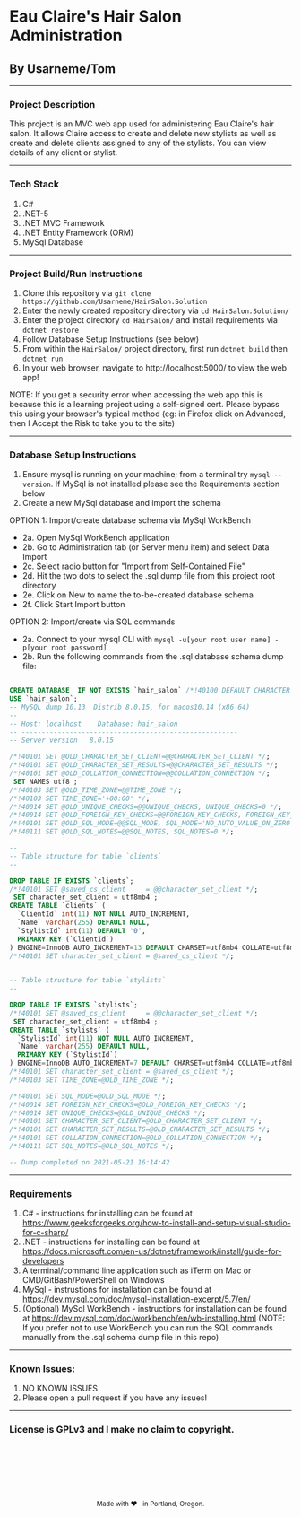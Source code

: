 # Eau Claire's Hair Salon Administration

## By Usarneme/Tom

---

### Project Description

This project is an MVC web app used for administering Eau Claire's hair salon. It allows Claire access to create and delete new stylists as well as create and delete clients assigned to any of the stylists. You can view details of any client or stylist.

---

### Tech Stack

1. C#
2. .NET-5
3. .NET MVC Framework
4. .NET Entity Framework (ORM)
5. MySql Database

---
### Project Build/Run Instructions

1. Clone this repository via `git clone https://github.com/Usarneme/HairSalon.Solution`
2. Enter the newly created repository directory via `cd HairSalon.Solution/`
3. Enter the project directory `cd HairSalon/` and install requirements via `dotnet restore`
4. Follow Database Setup Instructions (see below)
5. From within the `HairSalon/` project directory, first run `dotnet build` then `dotnet run`
6. In your web browser, navigate to http://localhost:5000/ to view the web app!

NOTE: If you get a security error when accessing the web app this is because this is a learning project using a self-signed cert. Please bypass this using your browser's typical method (eg: in Firefox click on Advanced, then I Accept the Risk to take you to the site)

---

### Database Setup Instructions

1. Ensure mysql is running on your machine; from a terminal try `mysql --version`. If MySql is not installed please see the Requirements section below
2. Create a new MySql database and import the schema

OPTION 1: Import/create database schema via MySql WorkBench
* 2a. Open MySql WorkBench application
* 2b. Go to Administration tab (or Server menu item) and select Data Import
* 2c. Select radio button for "Import from Self-Contained File"
* 2d. Hit the two dots to select the .sql dump file from this project root directory
* 2e. Click on New to name the to-be-created database schema
* 2f. Click Start Import button

OPTION 2: Import/create via SQL commands
* 2a. Connect to your mysql CLI with `mysql -u[your root user name] -p[your root password]`
* 2b. Run the following commands from the .sql database schema dump file:
```SQL

CREATE DATABASE  IF NOT EXISTS `hair_salon` /*!40100 DEFAULT CHARACTER SET utf8mb4 COLLATE utf8mb4_0900_ai_ci */;
USE `hair_salon`;
-- MySQL dump 10.13  Distrib 8.0.15, for macos10.14 (x86_64)
--
-- Host: localhost    Database: hair_salon
-- ------------------------------------------------------
-- Server version	8.0.15

/*!40101 SET @OLD_CHARACTER_SET_CLIENT=@@CHARACTER_SET_CLIENT */;
/*!40101 SET @OLD_CHARACTER_SET_RESULTS=@@CHARACTER_SET_RESULTS */;
/*!40101 SET @OLD_COLLATION_CONNECTION=@@COLLATION_CONNECTION */;
 SET NAMES utf8 ;
/*!40103 SET @OLD_TIME_ZONE=@@TIME_ZONE */;
/*!40103 SET TIME_ZONE='+00:00' */;
/*!40014 SET @OLD_UNIQUE_CHECKS=@@UNIQUE_CHECKS, UNIQUE_CHECKS=0 */;
/*!40014 SET @OLD_FOREIGN_KEY_CHECKS=@@FOREIGN_KEY_CHECKS, FOREIGN_KEY_CHECKS=0 */;
/*!40101 SET @OLD_SQL_MODE=@@SQL_MODE, SQL_MODE='NO_AUTO_VALUE_ON_ZERO' */;
/*!40111 SET @OLD_SQL_NOTES=@@SQL_NOTES, SQL_NOTES=0 */;

--
-- Table structure for table `clients`
--

DROP TABLE IF EXISTS `clients`;
/*!40101 SET @saved_cs_client     = @@character_set_client */;
 SET character_set_client = utf8mb4 ;
CREATE TABLE `clients` (
  `ClientId` int(11) NOT NULL AUTO_INCREMENT,
  `Name` varchar(255) DEFAULT NULL,
  `StylistId` int(11) DEFAULT '0',
  PRIMARY KEY (`ClientId`)
) ENGINE=InnoDB AUTO_INCREMENT=13 DEFAULT CHARSET=utf8mb4 COLLATE=utf8mb4_0900_ai_ci;
/*!40101 SET character_set_client = @saved_cs_client */;

--
-- Table structure for table `stylists`
--

DROP TABLE IF EXISTS `stylists`;
/*!40101 SET @saved_cs_client     = @@character_set_client */;
 SET character_set_client = utf8mb4 ;
CREATE TABLE `stylists` (
  `StylistId` int(11) NOT NULL AUTO_INCREMENT,
  `Name` varchar(255) DEFAULT NULL,
  PRIMARY KEY (`StylistId`)
) ENGINE=InnoDB AUTO_INCREMENT=7 DEFAULT CHARSET=utf8mb4 COLLATE=utf8mb4_0900_ai_ci;
/*!40101 SET character_set_client = @saved_cs_client */;
/*!40103 SET TIME_ZONE=@OLD_TIME_ZONE */;

/*!40101 SET SQL_MODE=@OLD_SQL_MODE */;
/*!40014 SET FOREIGN_KEY_CHECKS=@OLD_FOREIGN_KEY_CHECKS */;
/*!40014 SET UNIQUE_CHECKS=@OLD_UNIQUE_CHECKS */;
/*!40101 SET CHARACTER_SET_CLIENT=@OLD_CHARACTER_SET_CLIENT */;
/*!40101 SET CHARACTER_SET_RESULTS=@OLD_CHARACTER_SET_RESULTS */;
/*!40101 SET COLLATION_CONNECTION=@OLD_COLLATION_CONNECTION */;
/*!40111 SET SQL_NOTES=@OLD_SQL_NOTES */;

-- Dump completed on 2021-05-21 16:14:42

```

---

### Requirements

1. C# - instructions for installing can be found at https://www.geeksforgeeks.org/how-to-install-and-setup-visual-studio-for-c-sharp/
2. .NET - instructions for installing can be found at https://docs.microsoft.com/en-us/dotnet/framework/install/guide-for-developers
3. A terminal/command line application such as iTerm on Mac or CMD/GitBash/PowerShell on Windows
4. MySql - instrustions for installation can be found at https://dev.mysql.com/doc/mysql-installation-excerpt/5.7/en/
5. (Optional) MySql WorkBench - instructions for installation can be found at https://dev.mysql.com/doc/workbench/en/wb-installing.html (NOTE: If you prefer not to use WorkBench you can run the SQL commands manually from the .sql schema dump file in this repo)

---
### Known Issues:

1. NO KNOWN ISSUES
2. Please open a pull request if you have any issues!

---

### License is GPLv3 and I make no claim to copyright.
<br />
<br />
<br />
<br />
<br />
<p align="center">
  <small>Made with ❤️ &nbsp; in Portland, Oregon. </small>
</p>